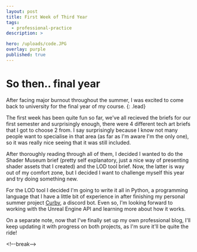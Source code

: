```yaml
---
layout: post
title: First Week of Third Year
tags:
  - professional-practice
description: >

hero: /uploads/code.JPG
overlay: purple
published: true
---
```

# So then.. final year

After facing major burnout throughout the summer, I was excited to come back to university for the final year of my course.
{: .lead}

The first week has been quite fun so far, we've all recieved the briefs for our first semester and surprisingly enough, there were 4 different tech art briefs that I got to choose 2 from. I say surprisingly because I know not many people want to specialise in that area (as far as I'm aware I'm the only one), so it was really nice seeing that it was still included. 

After thoroughly reading through all of them, I decided I wanted to do the Shader Museum brief (pretty self explanatory, just a nice way of presenting shader assets that I created) and the LOD tool brief. Now, the latter is way out of my comfort zone, but I decided I want to challenge myself this year and try doing something new. 

For the LOD tool I decided I'm going to write it all in Python, a programming language that I have a little bit of experience in after finishing my personal summer project [Curby](https://github.com/anukiancu/curby), a discord bot. Even so, I'm looking forward to working with the Unreal Engine API and learning more about how it works.

On a separate note, now that I've finally set up my own professional blog, I'll keep updating it with progress on both projects, as I'm sure it'll be quite the ride!


<!–-break-–>


